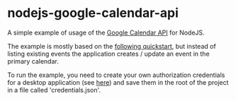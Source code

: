 # nodejs-google-calendar-api

A simple example of usage of the [Google Calendar API](https://developers.google.com/calendar) for NodeJS.

The example is mostly based on the [following quickstart](https://developers.google.com/calendar/quickstart/nodejs), but instead of listing existing events the application creates / update an event in the primary calendar.

To run the example, you need to create your own authorization credentials for a desktop application (see [here](https://developers.google.com/workspace/guides/create-credentials)) and save them in the root of the project in a file called 'credentials.json'.